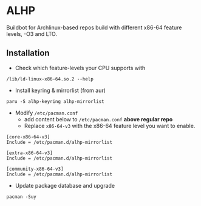 ALHP
===
Buildbot for Archlinux-based repos build with different x86-64 feature levels, -O3 and LTO.

Installation
---
- Check which feature-levels your CPU supports with
```
/lib/ld-linux-x86-64.so.2 --help
```

- Install keyring & mirrorlist (from aur)
```
paru -S alhp-keyring alhp-mirrorlist
```

- Modify ```/etc/pacman.conf```
  - add content below to ```/etc/pacman.conf``` **above regular repo**
  - Replace ```x86-64-v3``` with the x86-64 feature level you want to enable.
```
[core-x86-64-v3]
Include = /etc/pacman.d/alhp-mirrorlist

[extra-x86-64-v3]
Include = /etc/pacman.d/alhp-mirrorlist

[community-x86-64-v3]
Include = /etc/pacman.d/alhp-mirrorlist
```

- Update package database and upgrade
```
pacman -Suy
```
